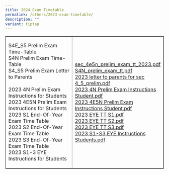 ```yaml
---
title: 2024 Exam Timetable
permalink: /others/2023-exam-timetable/
description: ""
variant: tiptap
---
```

<table style="border-collapse: collapse; width: 100%;" border="1">
<tbody>
<tr>
<td style="width: 50%;">
<p>S4E_S5 Prelim Exam Time-Table<br>S4N Prelim Exam Time-Table<br>S4_S5 Prelim Exam Letter to Parents <br><br>2023 4N Prelim Exam Instructions for Students<br>2023 4E5N Prelim Exam Instructions for Students<br>2023 S1 End-Of-Year Exam Time Table<br>2023 S2 End-Of-Year Exam Time Table<br>2023 S3 End-Of-Year Exam Time Table<br>2023 S1-3 EYE Instructions for Students</p>
</td>
<td style="width: 50%;">
<p><a class="refobj" href="/files/sec_4e5n_prelim_exam_tt_2023_updated14aug.pdf">sec_4e5n_prelim_exam_tt_2023.pdf</a><br><a class="refobj" href="/files/sec_4n_prelim_exam_tt_2023_updated.pdf">S4N_prelim_exam_tt.pdf</a><br><a class="refobj" href="/files/2023_letter_to_parents_for_sec_4_5_prelim(updated14aug).pdf">2023 letter to parents for sec 4_5_prelim.pdf</a>
<br><a class="refobj" href="/files/2023_4n_prelim_exam_instructions_studentsupdated19jul.pdf">2023 4N Prelim Exam Instructions Student.pdf </a>
<br><a class="refobj" href="/files/2023_4e5n_prelim_exam_instructions_students(updated15aug).pdf">2023 4E5N Prelim Exam Instructions Student.pdf </a><br><a class="refobj" href="/files/2023_eye_tt_s1.pdf">2023 EYE TT S1.pdf </a><br><a class="refobj" href="/files/2023_eye_tt_s2.pdf">2023 EYE TT S2.pdf </a><br><a class="refobj" href="/files/2023_eye_tt_s3.pdf">2023 EYE TT S3.pdf </a><br><a class="refobj" href="/files/2023_s1-3_eye_instructions_students.pdf">2023 S1-S3 EYE Instructions Students.pdf </a></p></td>
</tr>
</tbody>
</table>